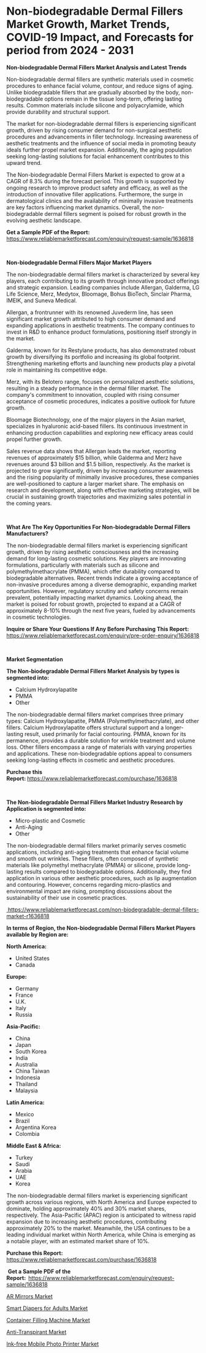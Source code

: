 <p><h1>Non-biodegradable Dermal Fillers Market Growth, Market Trends, COVID-19 Impact, and Forecasts for period from 2024 - 2031</h1></p><p><strong>Non-biodegradable Dermal Fillers Market Analysis and Latest Trends</strong></p>
<p><p>Non-biodegradable dermal fillers are synthetic materials used in cosmetic procedures to enhance facial volume, contour, and reduce signs of aging. Unlike biodegradable fillers that are gradually absorbed by the body, non-biodegradable options remain in the tissue long-term, offering lasting results. Common materials include silicone and polyacrylamide, which provide durability and structural support.</p><p>The market for non-biodegradable dermal fillers is experiencing significant growth, driven by rising consumer demand for non-surgical aesthetic procedures and advancements in filler technology. Increasing awareness of aesthetic treatments and the influence of social media in promoting beauty ideals further propel market expansion. Additionally, the aging population seeking long-lasting solutions for facial enhancement contributes to this upward trend.</p><p>The Non-biodegradable Dermal Fillers Market is expected to grow at a CAGR of 8.3% during the forecast period. This growth is supported by ongoing research to improve product safety and efficacy, as well as the introduction of innovative filler applications. Furthermore, the surge in dermatological clinics and the availability of minimally invasive treatments are key factors influencing market dynamics. Overall, the non-biodegradable dermal fillers segment is poised for robust growth in the evolving aesthetic landscape.</p></p>
<p><strong>Get a Sample PDF of the Report:&nbsp;</strong> <a href="https://www.reliablemarketforecast.com/enquiry/request-sample/1636818">https://www.reliablemarketforecast.com/enquiry/request-sample/1636818</a></p>
<p>&nbsp;</p>
<p><strong>Non-biodegradable Dermal Fillers Major Market Players</strong></p>
<p><p>The non-biodegradable dermal fillers market is characterized by several key players, each contributing to its growth through innovative product offerings and strategic expansion. Leading companies include Allergan, Galderma, LG Life Science, Merz, Medytox, Bloomage, Bohus BioTech, Sinclair Pharma, IMEIK, and Suneva Medical.</p><p>Allergan, a frontrunner with its renowned Juvederm line, has seen significant market growth attributed to high consumer demand and expanding applications in aesthetic treatments. The company continues to invest in R&D to enhance product formulations, positioning itself strongly in the market.</p><p>Galderma, known for its Restylane products, has also demonstrated robust growth by diversifying its portfolio and increasing its global footprint. Strengthening marketing efforts and launching new products play a pivotal role in maintaining its competitive edge.</p><p>Merz, with its Belotero range, focuses on personalized aesthetic solutions, resulting in a steady performance in the dermal filler market. The company's commitment to innovation, coupled with rising consumer acceptance of cosmetic procedures, indicates a positive outlook for future growth.</p><p>Bloomage Biotechnology, one of the major players in the Asian market, specializes in hyaluronic acid-based fillers. Its continuous investment in enhancing production capabilities and exploring new efficacy areas could propel further growth.</p><p>Sales revenue data shows that Allergan leads the market, reporting revenues of approximately $15 billion, while Galderma and Merz have revenues around $3 billion and $1.5 billion, respectively. As the market is projected to grow significantly, driven by increasing consumer awareness and the rising popularity of minimally invasive procedures, these companies are well-positioned to capture a larger market share. The emphasis on research and development, along with effective marketing strategies, will be crucial in sustaining growth trajectories and maximizing sales potential in the coming years.</p></p>
<p>&nbsp;</p>
<p><strong>What Are The Key Opportunities For Non-biodegradable Dermal Fillers Manufacturers?</strong></p>
<p><p>The non-biodegradable dermal fillers market is experiencing significant growth, driven by rising aesthetic consciousness and the increasing demand for long-lasting cosmetic solutions. Key players are innovating formulations, particularly with materials such as silicone and polymethylmethacrylate (PMMA), which offer durability compared to biodegradable alternatives. Recent trends indicate a growing acceptance of non-invasive procedures among a diverse demographic, expanding market opportunities. However, regulatory scrutiny and safety concerns remain prevalent, potentially impacting market dynamics. Looking ahead, the market is poised for robust growth, projected to expand at a CAGR of approximately 8-10% through the next five years, fueled by advancements in cosmetic technologies.</p></p>
<p><strong>Inquire or Share Your Questions If Any Before Purchasing This Report:</strong> <a href="https://www.reliablemarketforecast.com/enquiry/pre-order-enquiry/1636818">https://www.reliablemarketforecast.com/enquiry/pre-order-enquiry/1636818</a></p>
<p>&nbsp;</p>
<p><strong>Market Segmentation</strong></p>
<p><strong>The Non-biodegradable Dermal Fillers Market Analysis by types is segmented into:</strong></p>
<p><ul><li>Calcium Hydroxylapatite</li><li>PMMA</li><li>Other</li></ul></p>
<p><p>The non-biodegradable dermal fillers market comprises three primary types: Calcium Hydroxylapatite, PMMA (Polymethylmethacrylate), and other fillers. Calcium Hydroxylapatite offers structural support and a longer-lasting result, used primarily for facial contouring. PMMA, known for its permanence, provides a durable solution for wrinkle treatment and volume loss. Other fillers encompass a range of materials with varying properties and applications. These non-biodegradable options appeal to consumers seeking long-lasting effects in cosmetic and aesthetic procedures.</p></p>
<p><strong>Purchase this Report:&nbsp;</strong><a href="https://www.reliablemarketforecast.com/purchase/1636818">https://www.reliablemarketforecast.com/purchase/1636818</a></p>
<p>&nbsp;</p>
<p><strong>The Non-biodegradable Dermal Fillers Market Industry Research by Application is segmented into:</strong></p>
<p><ul><li>Micro-plastic and Cosmetic</li><li>Anti-Aging</li><li>Other</li></ul></p>
<p><p>The non-biodegradable dermal fillers market primarily serves cosmetic applications, including anti-aging treatments that enhance facial volume and smooth out wrinkles. These fillers, often composed of synthetic materials like polymethyl methacrylate (PMMA) or silicone, provide long-lasting results compared to biodegradable options. Additionally, they find application in various other aesthetic procedures, such as lip augmentation and contouring. However, concerns regarding micro-plastics and environmental impact are rising, prompting discussions about the sustainability of their use in cosmetic practices.</p></p>
<p><a href="https://www.reliablemarketforecast.com/non-biodegradable-dermal-fillers-market-r1636818">&nbsp;https://www.reliablemarketforecast.com/non-biodegradable-dermal-fillers-market-r1636818</a></p>
<p><strong>In terms of Region, the Non-biodegradable Dermal Fillers Market Players available by Region are:</strong></p>
<p>
    <p> <strong> North America: </strong>
        <ul>
            <li>United States</li>
            <li>Canada</li>
        </ul>
        </p> 
    <p> <strong> Europe: </strong>
        <ul>
            <li>Germany</li>
            <li>France</li>
            <li>U.K.</li>
            <li>Italy</li>
            <li>Russia</li>
        </ul>
        </p> 
    <p> <strong> Asia-Pacific: </strong>
        <ul>
            <li>China</li>
            <li>Japan</li>
            <li>South Korea</li>
            <li>India</li>
            <li>Australia</li>
            <li>China Taiwan</li>
            <li>Indonesia</li>
            <li>Thailand</li>
            <li>Malaysia</li>
        </ul>
        </p> 
    <p> <strong> Latin America: </strong>
        <ul>
            <li>Mexico</li>
            <li>Brazil</li>
            <li>Argentina Korea</li>
            <li>Colombia</li>
        </ul>
        </p> 
    <p> <strong> Middle East & Africa: </strong>
        <ul>
            <li>Turkey</li>
            <li>Saudi</li>
            <li>Arabia</li>
            <li>UAE</li>
            <li>Korea</li>
        </ul>
    </p>
    </p>
<p><p>The non-biodegradable dermal fillers market is experiencing significant growth across various regions, with North America and Europe expected to dominate, holding approximately 40% and 30% market shares, respectively. The Asia-Pacific (APAC) region is anticipated to witness rapid expansion due to increasing aesthetic procedures, contributing approximately 20% to the market. Meanwhile, the USA continues to be a leading individual market within North America, while China is emerging as a notable player, with an estimated market share of 10%.</p></p>
<p><strong>Purchase this Report: </strong><a href="https://www.reliablemarketforecast.com/purchase/1636818">https://www.reliablemarketforecast.com/purchase/1636818</a></p>
<p>&nbsp;<strong>Get a Sample PDF of the Report:&nbsp;&nbsp;</strong><a href="https://www.reliablemarketforecast.com/enquiry/request-sample/1636818">https://www.reliablemarketforecast.com/enquiry/request-sample/1636818</a></p>
<p><strong></strong></p>
<p><p><a href="https://issuu.com/reportprime-2/docs/ar-mirrors-market-size-2030.pptx_e977032d661447">AR Mirrors Market</a></p><p><a href="https://issuu.com/reportprime-2/docs/smart-diapers-for-adults-market-siz_268f8baa348be3">Smart Diapers for Adults Market</a></p><p><a href="https://www.linkedin.com/pulse/navigating-global-container-filling-machine-market-from-trends-ytsye?trackingId=foPR%2FbZLTgyhnz6SfAQG9Q%3D%3D">Container Filling Machine Market</a></p><p><a href="https://medium.com/@emmittkutch2023/anti-transpirant-market-outlook-and-forecast-from-2024-to-2031-7c5ea30ee391?postPublishedType=repub">Anti-Transpirant Market</a></p><p><a href="https://github.com/CliffMedina6/Market-Research-Report-List-6/blob/main/ink-free-mobile-photo-printer-market.md">Ink-free Mobile Photo Printer Market</a></p></p>